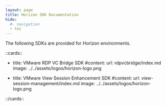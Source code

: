 ```yaml
---
layout: page
title: Horizon SDK Documentation
hide:
  #- navigation
  - toc
---
```


The following SDKs are provided for Horizon environments.

<!-- [cards cols=2 (sdks/horizon-sdk/docs/doc-ref.yaml)] -->

::cards::

- title: VMware RDP VC Bridge SDK
  #content: 
  url: rdpvcbridge/index.md
  image: ../../assets/logos/horizon-logo.png

- title: VMware View Session Enhancement SDK
  #content: 
  url: view-session-management/index.md
  image: ../../assets/logos/horizon-logo.png

::/cards::
